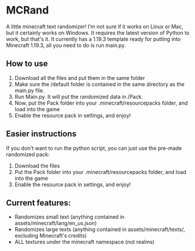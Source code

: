 # MCRand

A little minecraft text randomizer! I'm not sure if it works on Linux or Mac, but it certainly works on Windows. It requires the latest version of Python to work, but that's it. It currently has a 1.19.3 template ready for putting into Minecraft 1.19.3, all you need to do is run main.py.

## How to use

1. Download all the files and put them in the same folder
2. Make sure the /default folder is contained in the same directory as the main.py file.
3. Run Main.py. It will put the randomized data in /Pack.
4. Now, put the Pack folder into your .minecraft/resourcepacks folder, and load into the game
5. Enable the resource pack in settings, and enjoy!

## Easier instructions
If you don't want to run the python script, you can just use the pre-made randomized pack:
1. Download the files
2. Put the Pack folder into your .minecraft/resourcepacks folder, and load into the game
3. Enable the resource pack in settings, and enjoy!


## Current features:
- Randomizes small text (anything contained in assets/minecraft/lang/en_us.json)
- Randomizes large texts (anything contained in assets/minecraft/texts/, excluding Minecraft's credits)
- ALL textures under the minecraft namespace (not realms)